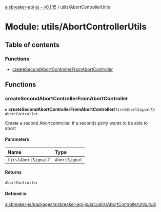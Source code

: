 [aisbreaker-api-js - v0.1.15](../README.md) / utils/AbortControllerUtils

# Module: utils/AbortControllerUtils

## Table of contents

### Functions

- [createSecondAbortControllerFromAbortController](utils_AbortControllerUtils.md#createsecondabortcontrollerfromabortcontroller)

## Functions

### createSecondAbortControllerFromAbortController

▸ **createSecondAbortControllerFromAbortController**(`firstAbortSignal?`): `AbortController`

Create a second Abortcontroller, if a seconds party wants to be able to abort

#### Parameters

| Name | Type |
| :------ | :------ |
| `firstAbortSignal?` | `AbortSignal` |

#### Returns

`AbortController`

#### Defined in

[aisbreaker-js/packages/aisbreaker-api-js/src/utils/AbortControllerUtils.ts:8](https://github.com/aisbreaker/aisbreaker-js/blob/develop/packages/aisbreaker-api-js/src/utils/AbortControllerUtils.ts#L8)
